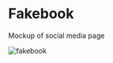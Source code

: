 # Fakebook
Mockup of social media page

![fakebook](https://user-images.githubusercontent.com/25889133/51301809-5a9db180-19e5-11e9-97ff-848deafef52e.png)
